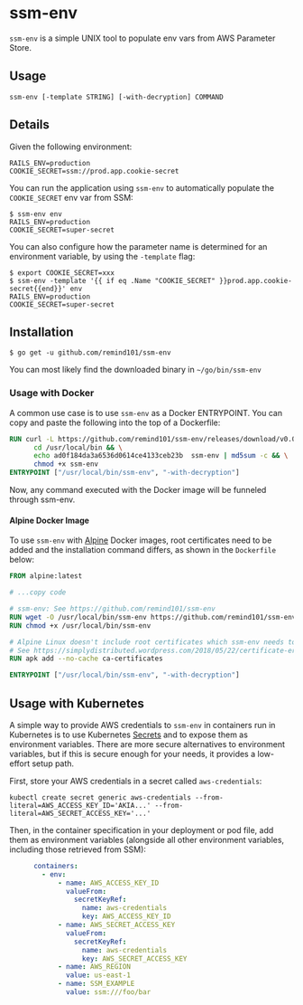 # ssm-env

`ssm-env` is a simple UNIX tool to populate env vars from AWS Parameter Store.

## Usage

```console
ssm-env [-template STRING] [-with-decryption] COMMAND
```

## Details

Given the following environment:

```
RAILS_ENV=production
COOKIE_SECRET=ssm://prod.app.cookie-secret
```

You can run the application using `ssm-env` to automatically populate the `COOKIE_SECRET` env var from SSM:

```console
$ ssm-env env
RAILS_ENV=production
COOKIE_SECRET=super-secret
```

You can also configure how the parameter name is determined for an environment variable, by using the `-template` flag:

```console
$ export COOKIE_SECRET=xxx
$ ssm-env -template '{{ if eq .Name "COOKIE_SECRET" }}prod.app.cookie-secret{{end}}' env
RAILS_ENV=production
COOKIE_SECRET=super-secret
```

## Installation

```console
$ go get -u github.com/remind101/ssm-env
```

You can most likely find the downloaded binary in `~/go/bin/ssm-env`

### Usage with Docker

A common use case is to use `ssm-env` as a Docker ENTRYPOINT. You can copy and paste the following into the top of a Dockerfile:

```dockerfile
RUN curl -L https://github.com/remind101/ssm-env/releases/download/v0.0.2/ssm-env > /usr/local/bin/ssm-env && \
      cd /usr/local/bin && \
      echo ad0f184da3a6536d0614ce4133ceb23b  ssm-env | md5sum -c && \
      chmod +x ssm-env
ENTRYPOINT ["/usr/local/bin/ssm-env", "-with-decryption"]
```

Now, any command executed with the Docker image will be funneled through ssm-env.

#### Alpine Docker Image

To use `ssm-env` with [Alpine](https://hub.docker.com/_/alpine) Docker images, root certificates need to be added
and the installation command differs, as shown in the `Dockerfile` below:

```dockerfile
FROM alpine:latest

# ...copy code

# ssm-env: See https://github.com/remind101/ssm-env
RUN wget -O /usr/local/bin/ssm-env https://github.com/remind101/ssm-env/releases/download/v0.0.2/ssm-env
RUN chmod +x /usr/local/bin/ssm-env

# Alpine Linux doesn't include root certificates which ssm-env needs to talk to AWS.
# See https://simplydistributed.wordpress.com/2018/05/22/certificate-error-with-go-http-client-in-alpine-docker/
RUN apk add --no-cache ca-certificates

ENTRYPOINT ["/usr/local/bin/ssm-env", "-with-decryption"]
```

## Usage with Kubernetes

A simple way to provide AWS credentials to `ssm-env` in containers run in Kubernetes is to use Kubernetes
[Secrets](https://kubernetes.io/docs/tasks/inject-data-application/distribute-credentials-secure/) and to expose
them as environment variables. There are more secure alternatives to environment variables, but if this is secure
enough for your needs, it provides a low-effort setup path.

First, store your AWS credentials in a secret called `aws-credentials`:

```shell
kubectl create secret generic aws-credentials --from-literal=AWS_ACCESS_KEY_ID='AKIA...' --from-literal=AWS_SECRET_ACCESS_KEY='...'
```

Then, in the container specification in your deployment or pod file, add them as environment variables (alongside
all other environment variables, including those retrieved from SSM):

```yaml
      containers:
        - env:
            - name: AWS_ACCESS_KEY_ID
              valueFrom:
                secretKeyRef:
                  name: aws-credentials
                  key: AWS_ACCESS_KEY_ID
            - name: AWS_SECRET_ACCESS_KEY
              valueFrom:
                secretKeyRef:
                  name: aws-credentials
                  key: AWS_SECRET_ACCESS_KEY
            - name: AWS_REGION
              value: us-east-1
            - name: SSM_EXAMPLE
              value: ssm:///foo/bar
```
